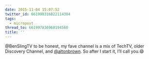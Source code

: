 ```yaml
---
date: 2015-11-04 15:07:52
twitter_id: 661998316822114304
tags:
  - micropost
thread_to: 661997836960194560
title: ''
---
```


@BenSlingTV to be honest, my fave channel is a mix of TechTV, older Discovery Channel, and [@altonbrown](https://twitter.com/altonbrown). So after I start it, I’ll call you.😄
